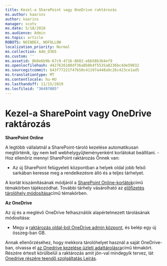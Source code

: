 ```yaml
---
title: Kezel-a SharePoint vagy OneDrive raktározás
ms.author: kaarins
author: kaarins
manager: scotv
ms.date: 5/18/2018
ms.audience: Admin
ms.topic: article
ROBOTS: NOINDEX, NOFOLLOW
localization_priority: Normal
ms.collection: Adm_O365
ms.custom: ''
ms.assetid: 8b0e6b9b-67c9-4716-8602-ebb58b364ef9
ms.openlocfilehash: 4427626108df36a8b8b4f5535a8236bc4de59832
ms.sourcegitcommit: b43f77221f47b50c41197a448a9c26c423ce1ad5
ms.translationtype: MT
ms.contentlocale: hu-HU
ms.lasthandoff: 11/15/2019
ms.locfileid: "36497085"
---
```

# <a name="manage-your-sharepoint-or-onedrive-storage"></a>Kezel-a SharePoint vagy OneDrive raktározás

 **SharePoint Online**
  
A legtöbb vállalatnál a SharePoint-tároló kezelése automatikusan megtörténik, így nem kell webhelygyűjteményenként korlátokat beállítani. -Hoz ellenőriz mennyi SharePoint raktározás Önnek van:
  
- Az új SharePoint felügyeleti központban a helyek oldal jobb felső sarkában keresse meg a rendelkezésre álló és a teljes tárhelyet.
    
A korlát kiszámításának módjáról a [SharePoint Online-korlátok](https://go.microsoft.com/fwlink/p/?LinkID=856113)című témakörben tájékozódhat. További tárhely vásárolható az [előfizetés tárolóhely módosítása](https://go.microsoft.com/fwlink/?linkid=866428)című témakörben.
  
 **Az OneDrive**
  
Az új és a meglévő OneDrive felhasználók alapértelmezett tárolásának módosítása:
  
- Megy a [raktározás oldal-ból OneDrive admin központ](https://admin.onedrive.com/?v=StorageSettings), és belép egy új összeg-ban GB.
    
Annak ellenőrzéséhez, hogy mekkora tárolóhelyet használ a saját OneDrive-ban, olvassa el [az Onedrive kezelése üzleti adattárolásra](https://go.microsoft.com/fwlink/?linkid=866429)című témakört. Részére értesít körülbelül a raktározás amit jön-val mindegyik tervez, lát [Onedrive részére teendő szolgáltatás Leírás](https://go.microsoft.com/fwlink/p/?LinkID=826071).
  

